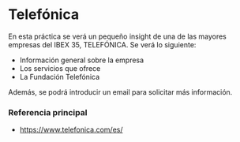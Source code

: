 # Telefónica
En esta práctica se verá un pequeño insight de una de las mayores empresas del IBEX 35, TELEFÓNICA.
Se verá lo siguiente:
- Información general sobre la empresa
- Los servicios que ofrece
- La Fundación Telefónica

Además, se podrá introducir un email para solicitar más información.

### Referencia principal
- https://www.telefonica.com/es/
